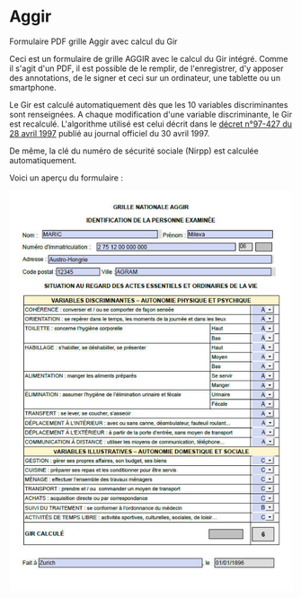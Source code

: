 # Aggir
Formulaire PDF grille Aggir avec calcul du Gir

Ceci est un formulaire de grille AGGIR avec le calcul du Gir intégré. Comme il s'agit d'un PDF, il est possible de le remplir, de l'enregistrer, d'y apposer des annotations, de le signer et ceci sur un ordinateur, une tablette ou un smartphone.

Le Gir est calculé automatiquement dès que les 10 variables discriminantes sont renseignées. A chaque modification d'une variable discriminante, le Gir est recalculé. L'algorithme utilisé est celui décrit dans le [décret n°97-427 du 28 avril 1997](https://www.legifrance.gouv.fr/codes/article_lc/LEGIARTI000006684183/) publié au journal officiel du 30 avril 1997.

De même, la clé du numéro de sécurité sociale (Nirpp) est calculée automatiquement.

Voici un aperçu du formulaire :

![Formumaire AGGIR](aggir_01.jpg)
